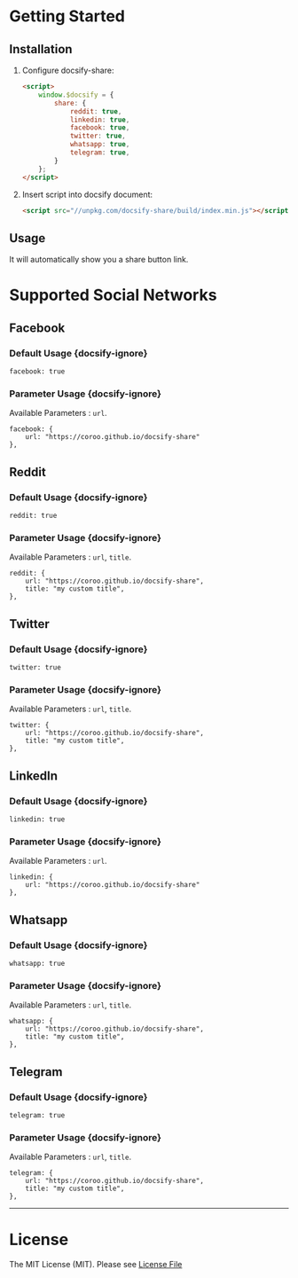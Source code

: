 # Getting Started

## Installation

1. Configure docsify-share:

    ```html
    <script>
        window.$docsify = {
            share: {
                reddit: true,
                linkedin: true,
                facebook: true,
                twitter: true,
                whatsapp: true,
                telegram: true,
            }
        };
    </script>
    ```

2. Insert script into docsify document:

    ```html
    <script src="//unpkg.com/docsify-share/build/index.min.js"></script>
    ```

## Usage

It will automatically show you a share button link.

# Supported Social Networks

## Facebook

<span target="_blank" class="fab github-fab indigo" tooltip="Facebook"><i class="fa fa-facebook animated"></i></span> 

### Default Usage {docsify-ignore}

```
facebook: true
```

### Parameter Usage {docsify-ignore}

Available Parameters : `url`.

```
facebook: {
    url: "https://coroo.github.io/docsify-share"
},
```

## Reddit

<span target="_blank" class="fab github-fab red" tooltip="Reddit"><i class="fa fa-reddit animated"></i></a>

### Default Usage {docsify-ignore}

```
reddit: true
```

### Parameter Usage {docsify-ignore}

Available Parameters : `url`, `title`.

```
reddit: {
    url: "https://coroo.github.io/docsify-share",
    title: "my custom title",
},
```

## Twitter

<span target="_blank" class="fab github-fab light-blue" tooltip="Twitter"><i class="fa fa-twitter animated"></i></a>

### Default Usage {docsify-ignore}

```
twitter: true
```

### Parameter Usage {docsify-ignore}

Available Parameters : `url`, `title`.

```
twitter: {
    url: "https://coroo.github.io/docsify-share",
    title: "my custom title",
},
```

## LinkedIn

<span target="_blank" class="fab github-fab blue-linkedin" tooltip="Linked In"><i class="fa fa-linkedin animated"></i></a>

### Default Usage {docsify-ignore}

```
linkedin: true
```

### Parameter Usage {docsify-ignore}

Available Parameters : `url`.

```
linkedin: {
    url: "https://coroo.github.io/docsify-share"
},
```

## Whatsapp

<span target="_blank" class="fab github-fab green" tooltip="Whatsapp"><i class="fa fa-whatsapp animated"></i></a>

### Default Usage {docsify-ignore}

```
whatsapp: true
```

### Parameter Usage {docsify-ignore}

Available Parameters : `url`, `title`.

```
whatsapp: {
    url: "https://coroo.github.io/docsify-share",
    title: "my custom title",
},
```

## Telegram

<span target="_blank" class="fab github-fab black" tooltip="Telegram"><i class="fa fa-telegram animated"></i></a>

### Default Usage {docsify-ignore}

```
telegram: true
```

### Parameter Usage {docsify-ignore}

Available Parameters : `url`, `title`.

```
telegram: {
    url: "https://coroo.github.io/docsify-share",
    title: "my custom title",
},
```

---

# License

The MIT License (MIT). Please see [License File](https://github.com/coroo/docsify-chart/blob/master/LICENSE)
